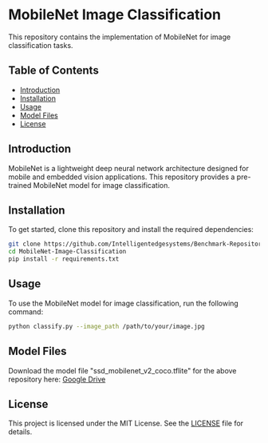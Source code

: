 # MobileNet Image Classification

This repository contains the implementation of MobileNet for image classification tasks.

## Table of Contents
- [Introduction](#introduction)
- [Installation](#installation)
- [Usage](#usage)
- [Model Files](#model-files)
- [License](#license)

## Introduction
MobileNet is a lightweight deep neural network architecture designed for mobile and embedded vision applications. This repository provides a pre-trained MobileNet model for image classification.

## Installation
To get started, clone this repository and install the required dependencies:

```bash
git clone https://github.com/Intelligentedgesystems/Benchmark-Repositories.git
cd MobileNet-Image-Classification
pip install -r requirements.txt
```

## Usage
To use the MobileNet model for image classification, run the following command:

```bash
python classify.py --image_path /path/to/your/image.jpg
```

## Model Files
Download the model file "ssd_mobilenet_v2_coco.tflite" for the above repository here: [Google Drive](https://drive.google.com/drive/folders/1z2Kr2W7oyvf-x0Km12uWvLTEZWNKm136?usp=sharing)


## License
This project is licensed under the MIT License. See the [LICENSE](LICENSE) file for details.